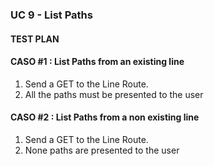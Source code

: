 ### UC 9 - List Paths ###

#### TEST PLAN ####

#### CASO #1 : List Paths from an existing line ####
  
 1. Send a GET to the Line Route.
 2. All the paths must be presented to the user
 
#### CASO #2 : List Paths from a non existing line ####

 1. Send a GET to the Line Route.
 2. None paths are presented to the user